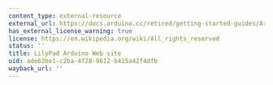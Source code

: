 ```yaml
---
content_type: external-resource
external_url: https://docs.arduino.cc/retired/getting-started-guides/ArduinoLilyPadUSB/
has_external_license_warning: true
license: https://en.wikipedia.org/wiki/All_rights_reserved
status: ''
title: LilyPad Arduino Web site
uid: ade62be1-c2ba-4f28-9612-b415a42f4dfb
wayback_url: ''
---
```


